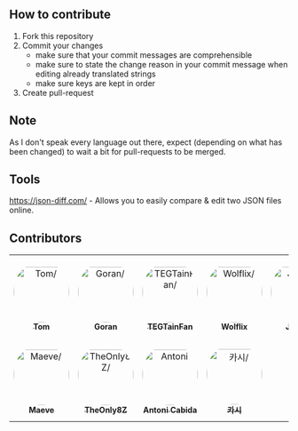 ## How to contribute
1. Fork this repository
2. Commit your changes
   - make sure that your commit messages are comprehensible
   - make sure to state the change reason in your commit message when editing already translated strings
   - make sure keys are kept in order
3. Create pull-request

## Note
As I don't speak every language out there, expect (depending on what has been changed) to wait a bit for pull-requests to be merged.

## Tools
https://json-diff.com/ - Allows you to easily compare & edit two JSON files online.

## Contributors

<table>
<tr>
    <td align="center" style="word-wrap: break-word; width: 150.0; height: 150.0">
        <a href=https://github.com/CupCakeR>
            <img src=https://avatars.githubusercontent.com/u/27384135?v=4 width="100;"  style="border-radius:50%;align-items:center;justify-content:center;overflow:hidden;padding-top:10px" alt=Tom/>
            <br />
            <sub style="font-size:14px"><b>Tom</b></sub>
        </a>
    </td>
    <td align="center" style="word-wrap: break-word; width: 150.0; height: 150.0">
        <a href=https://github.com/Goran2412>
            <img src=https://avatars.githubusercontent.com/u/64950835?v=4 width="100;"  style="border-radius:50%;align-items:center;justify-content:center;overflow:hidden;padding-top:10px" alt=Goran/>
            <br />
            <sub style="font-size:14px"><b>Goran</b></sub>
        </a>
    </td>
    <td align="center" style="word-wrap: break-word; width: 150.0; height: 150.0">
        <a href=https://github.com/TEGTainFan>
            <img src=https://avatars.githubusercontent.com/u/51572413?v=4 width="100;"  style="border-radius:50%;align-items:center;justify-content:center;overflow:hidden;padding-top:10px" alt=TEGTainFan/>
            <br />
            <sub style="font-size:14px"><b>TEGTainFan</b></sub>
        </a>
    </td>
    <td align="center" style="word-wrap: break-word; width: 150.0; height: 150.0">
        <a href=https://github.com/Wolflix>
            <img src=https://avatars.githubusercontent.com/u/68513539?v=4 width="100;"  style="border-radius:50%;align-items:center;justify-content:center;overflow:hidden;padding-top:10px" alt=Wolflix/>
            <br />
            <sub style="font-size:14px"><b>Wolflix</b></sub>
        </a>
    </td>
    <td align="center" style="word-wrap: break-word; width: 150.0; height: 150.0">
        <a href=https://github.com/Justyg>
            <img src=https://avatars.githubusercontent.com/u/33493642?v=4 width="100;"  style="border-radius:50%;align-items:center;justify-content:center;overflow:hidden;padding-top:10px" alt=Justyg/>
            <br />
            <sub style="font-size:14px"><b>Justyg</b></sub>
        </a>
    </td>
    <td align="center" style="word-wrap: break-word; width: 150.0; height: 150.0">
        <a href=https://github.com/LevanSokolov>
            <img src=https://avatars.githubusercontent.com/u/33065412?v=4 width="100;"  style="border-radius:50%;align-items:center;justify-content:center;overflow:hidden;padding-top:10px" alt=Levanchik/>
            <br />
            <sub style="font-size:14px"><b>Levanchik</b></sub>
        </a>
    </td>
</tr>
<tr>
    <td align="center" style="word-wrap: break-word; width: 150.0; height: 150.0">
        <a href=https://github.com/MaeveLaOuf>
            <img src=https://avatars.githubusercontent.com/u/67877774?v=4 width="100;"  style="border-radius:50%;align-items:center;justify-content:center;overflow:hidden;padding-top:10px" alt=Maeve/>
            <br />
            <sub style="font-size:14px"><b>Maeve</b></sub>
        </a>
    </td>
    <td align="center" style="word-wrap: break-word; width: 150.0; height: 150.0">
        <a href=https://github.com/TheOnly8Z>
            <img src=https://avatars.githubusercontent.com/u/13565172?v=4 width="100;"  style="border-radius:50%;align-items:center;justify-content:center;overflow:hidden;padding-top:10px" alt=TheOnly8Z/>
            <br />
            <sub style="font-size:14px"><b>TheOnly8Z</b></sub>
        </a>
    </td>
    <td align="center" style="word-wrap: break-word; width: 150.0; height: 150.0">
        <a href=https://github.com/acabidasales>
            <img src=https://avatars.githubusercontent.com/u/65184200?v=4 width="100;"  style="border-radius:50%;align-items:center;justify-content:center;overflow:hidden;padding-top:10px" alt=Antoni Cabida/>
            <br />
            <sub style="font-size:14px"><b>Antoni Cabida</b></sub>
        </a>
    </td>
    <td align="center" style="word-wrap: break-word; width: 150.0; height: 150.0">
        <a href=https://github.com/jhhanshark>
            <img src=https://avatars.githubusercontent.com/u/67158472?v=4 width="100;"  style="border-radius:50%;align-items:center;justify-content:center;overflow:hidden;padding-top:10px" alt=카시/>
            <br />
            <sub style="font-size:14px"><b>카시</b></sub>
        </a>
    </td>
</tr>
</table>
